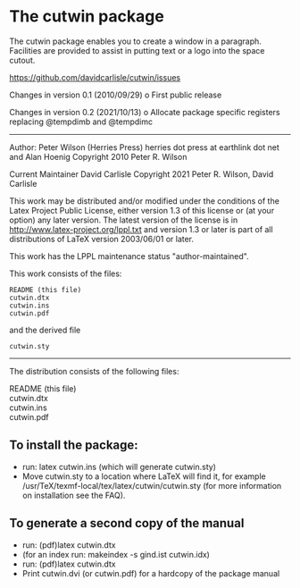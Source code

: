 # The cutwin package

The cutwin package enables you to create a window in a paragraph.
Facilities are provided to assist in putting text or a logo into the
space cutout.

https://github.com/davidcarlisle/cutwin/issues

Changes in version 0.1 (2010/09/29)
o First public release

Changes in version 0.2 (2021/10/13)
o Allocate package specific registers replacing \@tempdimb and \@tempdimc

------------------------------------------------------------------
  Author: Peter Wilson (Herries Press) herries dot press at earthlink dot net
          and Alan Hoenig
  Copyright 2010 Peter R. Wilson
  
  Current Maintainer David Carlisle
  Copyright 2021 Peter R. Wilson, David Carlisle

  This work may be distributed and/or modified under the
  conditions of the Latex Project Public License, either
  version 1.3 of this license or (at your option) any
  later version.
  The latest version of the license is in
    http://www.latex-project.org/lppl.txt
  and version 1.3 or later is part of all distributions of
  LaTeX version 2003/06/01 or later.

  This work has the LPPL maintenance status "author-maintained".

This work consists of the files:

    README (this file)  
    cutwin.dtx  
    cutwin.ins  
    cutwin.pdf  
	
and the derived file

    cutwin.sty

------------------------------------------------------------------

The distribution consists of the following files:

README (this file)  
cutwin.dtx  
cutwin.ins  
cutwin.pdf


##    To install the package:

* run: latex cutwin.ins (which will generate cutwin.sty)
*  Move cutwin.sty to a location where LaTeX will find it,
  for example /usr/TeX/texmf-local/tex/latex/cutwin/cutwin.sty
  (for more information on installation see the FAQ).

##   To generate a second copy of the manual
* run: (pdf)latex cutwin.dtx
* (for an index run: makeindex -s gind.ist cutwin.idx)
* run: (pdf)latex cutwin.dtx
* Print cutwin.dvi (or cutwin.pdf) for a hardcopy of the package manual



 
